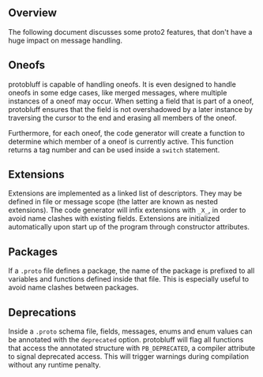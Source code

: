 ## Overview

The following document discusses some proto2 features, that don't have a huge
impact on message handling.

## Oneofs

protobluff is capable of handling oneofs. It is even designed to handle oneofs
in some edge cases, like merged messages, where multiple instances of a oneof
may occur. When setting a field that is part of a oneof, protobluff ensures
that the field is not overshadowed by a later instance by traversing the cursor
to the end and erasing all members of the oneof.

Furthermore, for each oneof, the code generator will create a function to
determine which member of a oneof is currently active. This function returns
a tag number and can be used inside a `switch` statement.

## Extensions

Extensions are implemented as a linked list of descriptors. They may be defined
in file or message scope (the latter are known as nested extensions). The
code generator will infix extensions with `_X_`, in order to avoid name clashes
with existing fields. Extensions are initialized automatically upon start up
of the program through constructor attributes.

## Packages

If a `.proto` file defines a package, the name of the package is prefixed to
all variables and functions defined inside that file. This is especially useful
to avoid name clashes between packages.

## Deprecations

Inside a `.proto` schema file, fields, messages, enums and enum values can be
annotated with the `deprecated` option. protobluff will flag all functions that
access the annotated structure with `PB_DEPRECATED`, a compiler attribute to
signal deprecated access. This will trigger warnings during compilation without
any runtime penalty.
